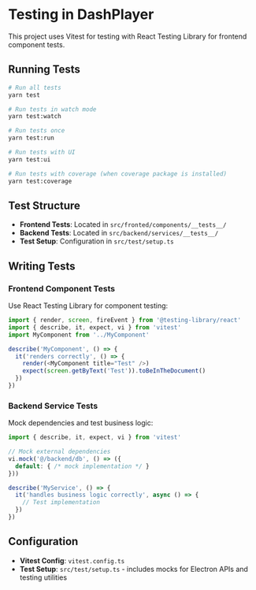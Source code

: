 # Testing in DashPlayer

This project uses Vitest for testing with React Testing Library for frontend component tests.

## Running Tests

```bash
# Run all tests
yarn test

# Run tests in watch mode
yarn test:watch

# Run tests once
yarn test:run

# Run tests with UI
yarn test:ui

# Run tests with coverage (when coverage package is installed)
yarn test:coverage
```

## Test Structure

- **Frontend Tests**: Located in `src/fronted/components/__tests__/`
- **Backend Tests**: Located in `src/backend/services/__tests__/`
- **Test Setup**: Configuration in `src/test/setup.ts`

## Writing Tests

### Frontend Component Tests

Use React Testing Library for component testing:

```typescript
import { render, screen, fireEvent } from '@testing-library/react'
import { describe, it, expect, vi } from 'vitest'
import MyComponent from '../MyComponent'

describe('MyComponent', () => {
  it('renders correctly', () => {
    render(<MyComponent title="Test" />)
    expect(screen.getByText('Test')).toBeInTheDocument()
  })
})
```

### Backend Service Tests

Mock dependencies and test business logic:

```typescript
import { describe, it, expect, vi } from 'vitest'

// Mock external dependencies
vi.mock('@/backend/db', () => ({
  default: { /* mock implementation */ }
}))

describe('MyService', () => {
  it('handles business logic correctly', async () => {
    // Test implementation
  })
})
```

## Configuration

- **Vitest Config**: `vitest.config.ts`
- **Test Setup**: `src/test/setup.ts` - includes mocks for Electron APIs and testing utilities